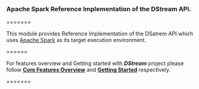 ### Apache Spark Reference Implementation of the DStream API.

=======

This module provides Reference Implementation of the DSatrem API which uses [Apache Spark](http://spark.apache.org/) as its target execution environment.

======

For features overview and Getting started with _**DStream**_ project please follow [**Core Features Overview**](https://github.com/hortonworks/dstream/wiki/Core-Features-Overview) and [**Getting Started**](https://github.com/hortonworks/dstream/wiki) respectively.

=======
